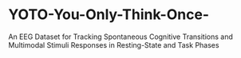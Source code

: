 # YOTO-You-Only-Think-Once-
An EEG Dataset for Tracking Spontaneous Cognitive Transitions and Multimodal Stimuli Responses in Resting-State and Task Phases
